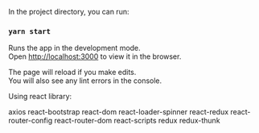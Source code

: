

In the project directory, you can run:

### `yarn start`

Runs the app in the development mode.<br />
Open [http://localhost:3000](http://localhost:3000) to view it in the browser.

The page will reload if you make edits.<br />
You will also see any lint errors in the console.

Using react library:

axios 
react-bootstrap
react-dom
react-loader-spinner
react-redux
react-router-config
react-router-dom
react-scripts
redux
redux-thunk

